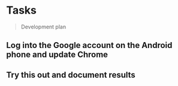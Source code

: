 # Tasks

> Development plan

## Log into the Google account on the Android phone and update Chrome

## Try this out and document results
